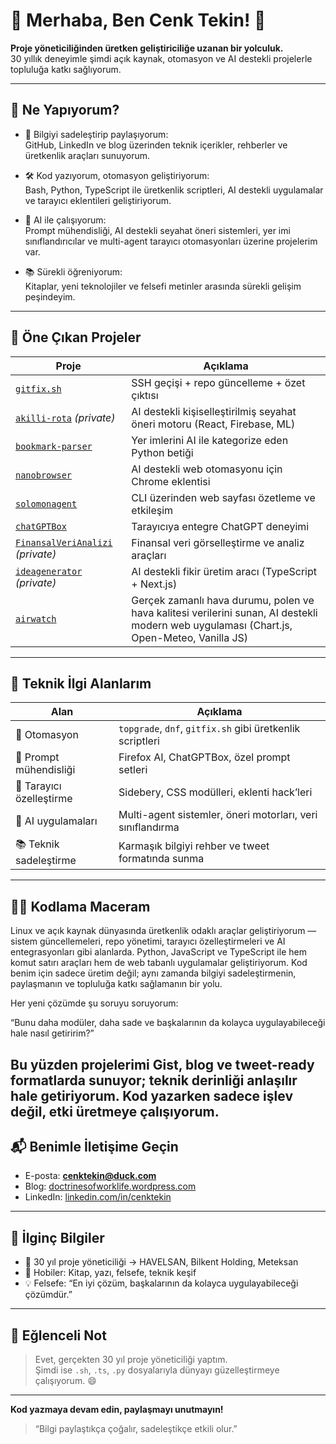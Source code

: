 # 🌟 Merhaba, Ben Cenk Tekin! 🌟  
**Proje yöneticiliğinden üretken geliştiriciliğe uzanan bir yolculuk.**  
30 yıllık deneyimle şimdi açık kaynak, otomasyon ve AI destekli projelerle topluluğa katkı sağlıyorum.

---

## 🚀 Ne Yapıyorum?

- 🧠 Bilgiyi sadeleştirip paylaşıyorum:  
  GitHub, LinkedIn ve blog üzerinden teknik içerikler, rehberler ve üretkenlik araçları sunuyorum.

- 🛠️ Kod yazıyorum, otomasyon geliştiriyorum:  
  Bash, Python, TypeScript ile üretkenlik scriptleri, AI destekli uygulamalar ve tarayıcı eklentileri geliştiriyorum.

- 🤖 AI ile çalışıyorum:  
  Prompt mühendisliği, AI destekli seyahat öneri sistemleri, yer imi sınıflandırıcılar ve multi-agent tarayıcı otomasyonları üzerine projelerim var.

- 📚 Sürekli öğreniyorum:  
  Kitaplar, yeni teknolojiler ve felsefi metinler arasında sürekli gelişim peşindeyim.

---

## 🧪 Öne Çıkan Projeler

| Proje | Açıklama |
|-------|----------|
| [`gitfix.sh`](https://gist.github.com/cenktekin/5b92511e5baec45abfdd1a8980400b2c) | SSH geçişi + repo güncelleme + özet çıktısı  
| [`akilli-rota`](https://github.com/cenktekin/akilli-rota) *(private)* | AI destekli kişiselleştirilmiş seyahat öneri motoru (React, Firebase, ML)  
| [`bookmark-parser`](https://github.com/cenktekin/bookmark-parser) | Yer imlerini AI ile kategorize eden Python betiği  
| [`nanobrowser`](https://github.com/cenktekin/nanobrowser) | AI destekli web otomasyonu için Chrome eklentisi  
| [`solomonagent`](https://github.com/cenktekin/solomonagent) | CLI üzerinden web sayfası özetleme ve etkileşim  
| [`chatGPTBox`](https://github.com/cenktekin/chatGPTBox) | Tarayıcıya entegre ChatGPT deneyimi  
| [`FinansalVeriAnalizi`](https://github.com/cenktekin/FinansalVeriAnalizi) *(private)* | Finansal veri görselleştirme ve analiz araçları  
| [`ideagenerator`](https://github.com/cenktekin/ideagenerator) *(private)* | AI destekli fikir üretim aracı (TypeScript + Next.js)  
| [`airwatch`](https://github.com/cenktekin/airwatch) | Gerçek zamanlı hava durumu, polen ve hava kalitesi verilerini sunan, AI destekli modern web uygulaması (Chart.js, Open-Meteo, Vanilla JS)

---

## 🧩 Teknik İlgi Alanlarım

| Alan | Açıklama |
|------|----------|
| 🔁 Otomasyon | `topgrade`, `dnf`, `gitfix.sh` gibi üretkenlik scriptleri  
| 🧠 Prompt mühendisliği | Firefox AI, ChatGPTBox, özel prompt setleri  
| 🎨 Tarayıcı özelleştirme | Sidebery, CSS modülleri, eklenti hack’leri  
| 🤖 AI uygulamaları | Multi-agent sistemler, öneri motorları, veri sınıflandırma  
| 📚 Teknik sadeleştirme | Karmaşık bilgiyi rehber ve tweet formatında sunma  

---

## 👨‍💻 Kodlama Maceram

Linux ve açık kaynak dünyasında üretkenlik odaklı araçlar geliştiriyorum — sistem güncellemeleri, repo yönetimi, tarayıcı özelleştirmeleri ve AI entegrasyonları gibi alanlarda. Python, JavaScript ve TypeScript ile hem komut satırı araçları hem de web tabanlı uygulamalar geliştiriyorum. Kod benim için sadece üretim değil; aynı zamanda bilgiyi sadeleştirmenin, paylaşmanın ve topluluğa katkı sağlamanın bir yolu.

Her yeni çözümde şu soruyu soruyorum:

“Bunu daha modüler, daha sade ve başkalarının da kolayca uygulayabileceği hale nasıl getiririm?”

Bu yüzden projelerimi Gist, blog ve tweet-ready formatlarda sunuyor; teknik derinliği anlaşılır hale getiriyorum. Kod yazarken sadece işlev değil, etki üretmeye çalışıyorum.
---

## 📬 Benimle İletişime Geçin

- E-posta: **cenktekin@duck.com**  
- Blog: [doctrinesofworklife.wordpress.com](https://doctrinesofworklife.wordpress.com)  
- LinkedIn: [linkedin.com/in/cenktekin](https://linkedin.com/in/cenktekin)

---

## 🌱 İlginç Bilgiler

- 📍 30 yıl proje yöneticiliği → HAVELSAN, Bilkent Holding, Meteksan  
- 🎨 Hobiler: Kitap, yazı, felsefe, teknik keşif  
- 💡 Felsefe: “En iyi çözüm, başkalarının da kolayca uygulayabileceği çözümdür.”

---

## 🎉 Eğlenceli Not

> Evet, gerçekten 30 yıl proje yöneticiliği yaptım.  
> Şimdi ise `.sh`, `.ts`, `.py` dosyalarıyla dünyayı güzelleştirmeye çalışıyorum. 😄

---

**Kod yazmaya devam edin, paylaşmayı unutmayın!**  
> “Bilgi paylaştıkça çoğalır, sadeleştikçe etkili olur.”

<!---
cenktekin/cenktekin is a ✨ special ✨ repository because its `README.md` (this file) appears on your GitHub profile.
You can click the Preview link to take a look at your changes.
--->
